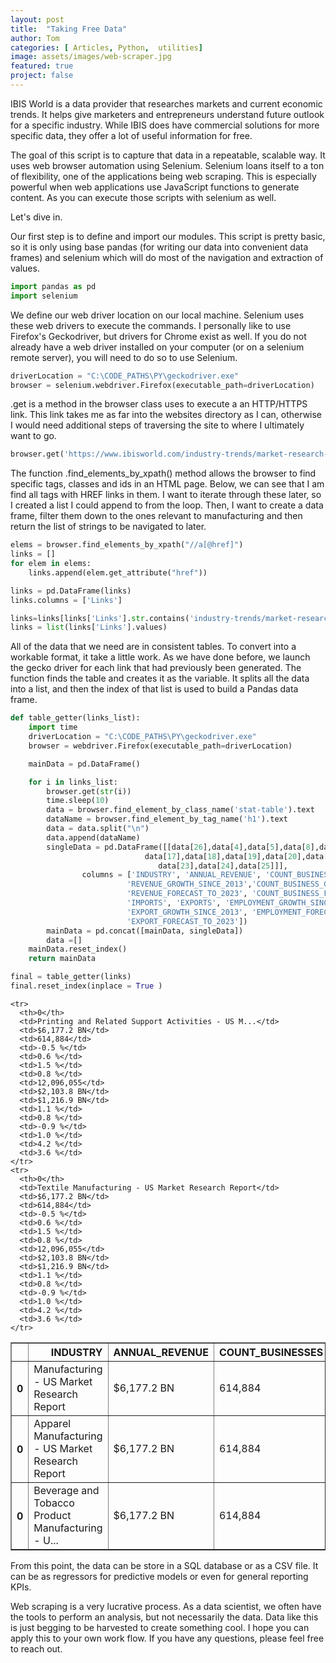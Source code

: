 ```yaml
---
layout: post
title:  "Taking Free Data"
author: Tom
categories: [ Articles, Python,  utilities]
image: assets/images/web-scraper.jpg
featured: true
project: false
---
```



IBIS World is a data provider that researches markets and current economic trends.
It helps give marketers and entrepreneurs understand future outlook for a specific industry. While
IBIS does have commercial solutions for more specific data, they offer a lot of useful information for free.

The goal of this script is to capture that data in a repeatable, scalable way.
It uses web browser automation using Selenium. Selenium loans itself to a ton of flexibility, one of the applications being web scraping. This is especially powerful when web applications use JavaScript functions to generate content. As you can execute those scripts with selenium as well.

Let's dive in.



Our first step is to define and import our modules. This script is pretty basic, so it is only using base pandas (for writing our data into convenient data frames) and selenium which will do most of the navigation and extraction of values.


```python
import pandas as pd
import selenium

```

We define our web driver location on our local machine. Selenium uses these web drivers to execute the commands. I personally like to use Firefox's Geckodriver, but drivers for Chrome exist as well.  <INSERT LINKS FOR OTHER DRIVERS> If you do not already have a web driver installed on your computer (or on a selenium remote server), you will need to do so to use Selenium.


```python
driverLocation = "C:\CODE_PATHS\PY\geckodriver.exe"
browser = selenium.webdriver.Firefox(executable_path=driverLocation)
```

.get is a method in the browser class uses to execute a an HTTP/HTTPS link. This link takes me as far into the websites directory as I can, otherwise I would need additional steps of traversing the site to where I ultimately want to go.


```python
browser.get('https://www.ibisworld.com/industry-trends/market-research-reports/manufacturing/')
```

The function .find_elements_by_xpath() method allows the browser to find specific tags, classes and ids in an HTML page. Below, we can see that I am find all <a> tags with HREF links in them. I want to iterate through these later, so I created a list I could append to from the loop. Then, I want to create a data frame, filter them down to the ones relevant to manufacturing and then return the list of strings to be navigated to later.


```python
elems = browser.find_elements_by_xpath("//a[@href]")
links = []
for elem in elems:
    links.append(elem.get_attribute("href"))

links = pd.DataFrame(links)
links.columns = ['Links']    

links=links[links['Links'].str.contains('industry-trends/market-research-reports/manufacturing')]
links = list(links['Links'].values)

```

All of the data that we need are in consistent tables. To convert into a workable format, it take a little work. As we have done before, we launch the gecko driver for each link that had previously been generated. The function finds the table and creates it as the <data> variable. It splits all the data into a list, and then the index of that list is used to build a Pandas data frame.  


```python
def table_getter(links_list):
    import time
    driverLocation = "C:\CODE_PATHS\PY\geckodriver.exe"
    browser = webdriver.Firefox(executable_path=driverLocation)

    mainData = pd.DataFrame()

    for i in links_list:
        browser.get(str(i))
        time.sleep(10)
        data = browser.find_element_by_class_name('stat-table').text
        dataName = browser.find_element_by_tag_name('h1').text
        data = data.split("\n")
        data.append(dataName)
        singleData = pd.DataFrame([[data[26],data[4],data[5],data[8],data[9],data[12],data[13],
                              data[17],data[18],data[19],data[20],data[21],data[22],
                                 data[23],data[24],data[25]]],
                columns = ['INDUSTRY', 'ANNUAL_REVENUE', 'COUNT_BUSINESSES',
                          'REVENUE_GROWTH_SINCE_2013','COUNT_BUSINESS_GROWTH_SINCE_2013',
                          'REVENUE_FORECAST_TO_2023', 'COUNT_BUSINESS_FORECAST_TO_2023', 'EMPLOYMENT',
                          'IMPORTS', 'EXPORTS', 'EMPLOYMENT_GROWTH_SINCE_2013', 'IMPORT_GROWTH_SINCE_2013',
                          'EXPORT_GROWTH_SINCE_2013', 'EMPLOYMENT_FORECAST_TO_2023', 'IMPORT_FORECAST_TO_2023',
                          'EXPORT_FORECAST_TO_2023'])
        mainData = pd.concat([mainData, singleData])
        data =[]
    mainData.reset_index()
    return mainData
```


```python
final = table_getter(links)
final.reset_index(inplace = True )
```




<div>
<style scoped>
    .dataframe tbody tr th:only-of-type {
        vertical-align: middle;
    }

    .dataframe tbody tr th {
        vertical-align: top;
    }

    .dataframe thead th {
        text-align: right;
    }
</style>
<table border="1" class="dataframe">
  <thead>
    <tr style="text-align: right;">
      <th></th>
      <th>INDUSTRY</th>
      <th>ANNUAL_REVENUE</th>
      <th>COUNT_BUSINESSES</th>
      <th>REVENUE_GROWTH_SINCE_2013</th>
      <th>COUNT_BUSINESS_GROWTH_SINCE_2013</th>
      <th>REVENUE_FORECAST_TO_2023</th>
      <th>COUNT_BUSINESS_FORECAST_TO_2023</th>
      <th>EMPLOYMENT</th>
      <th>IMPORTS</th>
      <th>EXPORTS</th>
      <th>EMPLOYMENT_GROWTH_SINCE_2013</th>
      <th>IMPORT_GROWTH_SINCE_2013</th>
      <th>EXPORT_GROWTH_SINCE_2013</th>
      <th>EMPLOYMENT_FORECAST_TO_2023</th>
      <th>IMPORT_FORECAST_TO_2023</th>
      <th>EXPORT_FORECAST_TO_2023</th>
    </tr>
  </thead>
  <tbody>
    <tr>
      <th>0</th>
      <td>Manufacturing - US Market Research Report</td>
      <td>$6,177.2 BN</td>
      <td>614,884</td>
      <td>-0.5 %</td>
      <td>0.6 %</td>
      <td>1.5 %</td>
      <td>0.8 %</td>
      <td>12,096,055</td>
      <td>$2,103.8 BN</td>
      <td>$1,216.9 BN</td>
      <td>1.1 %</td>
      <td>0.8 %</td>
      <td>-0.9 %</td>
      <td>1.0 %</td>
      <td>4.2 %</td>
      <td>3.6 %</td>
    </tr>
    <tr>
      <th>0</th>
      <td>Apparel Manufacturing - US Market Research Report</td>
      <td>$6,177.2 BN</td>
      <td>614,884</td>
      <td>-0.5 %</td>
      <td>0.6 %</td>
      <td>1.5 %</td>
      <td>0.8 %</td>
      <td>12,096,055</td>
      <td>$2,103.8 BN</td>
      <td>$1,216.9 BN</td>
      <td>1.1 %</td>
      <td>0.8 %</td>
      <td>-0.9 %</td>
      <td>1.0 %</td>
      <td>4.2 %</td>
      <td>3.6 %</td>
    </tr>
    <tr>
      <th>0</th>
      <td>Beverage and Tobacco Product Manufacturing - U...</td>
      <td>$6,177.2 BN</td>
      <td>614,884</td>
      <td>-0.5 %</td>
      <td>0.6 %</td>
      <td>1.5 %</td>
      <td>0.8 %</td>
      <td>12,096,055</td>
      <td>$2,103.8 BN</td>
      <td>$1,216.9 BN</td>
      <td>1.1 %</td>
      <td>0.8 %</td>
      <td>-0.9 %</td>
      <td>1.0 %</td>
      <td>4.2 %</td>
      <td>3.6 %</td>
    </tr>

    <tr>
      <th>0</th>
      <td>Printing and Related Support Activities - US M...</td>
      <td>$6,177.2 BN</td>
      <td>614,884</td>
      <td>-0.5 %</td>
      <td>0.6 %</td>
      <td>1.5 %</td>
      <td>0.8 %</td>
      <td>12,096,055</td>
      <td>$2,103.8 BN</td>
      <td>$1,216.9 BN</td>
      <td>1.1 %</td>
      <td>0.8 %</td>
      <td>-0.9 %</td>
      <td>1.0 %</td>
      <td>4.2 %</td>
      <td>3.6 %</td>
    </tr>
    <tr>
      <th>0</th>
      <td>Textile Manufacturing - US Market Research Report</td>
      <td>$6,177.2 BN</td>
      <td>614,884</td>
      <td>-0.5 %</td>
      <td>0.6 %</td>
      <td>1.5 %</td>
      <td>0.8 %</td>
      <td>12,096,055</td>
      <td>$2,103.8 BN</td>
      <td>$1,216.9 BN</td>
      <td>1.1 %</td>
      <td>0.8 %</td>
      <td>-0.9 %</td>
      <td>1.0 %</td>
      <td>4.2 %</td>
      <td>3.6 %</td>
    </tr>

  </tbody>
</table>
</div>



From this point, the data can be store in a SQL database or as a CSV file. It can be as regressors for predictive models or even for general reporting KPIs.

Web scraping is a very lucrative process. As a data scientist, we often have the tools to perform an analysis, but not necessarily the data. Data like this is just begging to be harvested to create something cool. I hope you can apply this to your own work flow. If you have any questions, please feel free to reach out.
